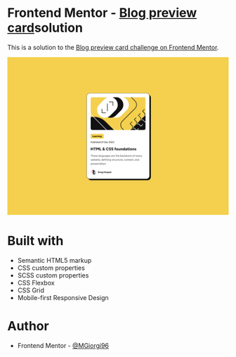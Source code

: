 # Frontend Mentor - [Blog preview card](https://mgiorgi96.github.io/Blog-Preview-Card/)solution

This is a solution to the [Blog preview card challenge on Frontend Mentor](https://www.frontendmentor.io/challenges/blog-preview-card-ckPaj01IcS). 

![](./images/screenshot.png)


# Built with

- Semantic HTML5 markup
- CSS custom properties
- SCSS custom properties
- CSS Flexbox
- CSS Grid
- Mobile-first Responsive Design

# Author

- Frontend Mentor - [@MGiorgi96](https://www.frontendmentor.io/profile/MGiorgi96)

